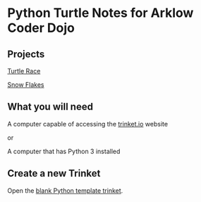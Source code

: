 # Python Turtle Notes for Arklow Coder Dojo

## Projects

[Turtle Race](https://projects.raspberrypi.org/en/projects/turtle-race)

[Snow Flakes](https://projects.raspberrypi.org/en/projects/turtle-snowflakes)

## What you will need

A computer capable of accessing the [trinket.io](https://trinket.io/) website

or

A computer that has Python 3 installed

## Create a new Trinket

Open the [blank Python template trinket](http://jumpto.cc/python-new).
